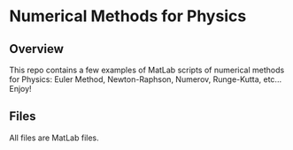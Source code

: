 
# Numerical Methods for Physics

## Overview

This repo contains a few examples of MatLab scripts of numerical methods for Physics:
Euler Method, Newton-Raphson, Numerov, Runge-Kutta, etc...
Enjoy!

## Files

All files are MatLab files.
